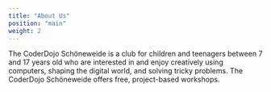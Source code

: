 ```yaml
---
title: "About Us"
position: "main"
weight: 2
---
```


The CoderDojo Schöneweide is a club for children and teenagers between 7 and 17 years old who are interested in and enjoy creatively using computers, shaping the digital world, and solving tricky problems. The CoderDojo Schöneweide offers free, project-based workshops.
